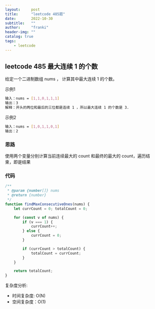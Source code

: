 ```yaml
---
layout:     post
title:      "leetcode 485题"
date:       2022-10-30
subtitle:   ""
author:     "franki"
header-img: ""
catalog: true
tags:
    - leetcode
---
```


## leetcode 485 最大连续 1 的个数

给定一个二进制数组 nums ， 计算其中最大连续 1 的个数。

示例1

```bash
输入：nums = [1,1,0,1,1,1]
输出：3
解释：开头的两位和最后的三位都是连续 1 ，所以最大连续 1 的个数是 3.
```

示例2

```bash
输入：nums = [1,0,1,1,0,1]
输出：2
```

### 思路

使用两个变量分别计算当前连续最大的 count 和最终的最大的 count，遍历结束，即是结果

### 代码

```js
/**
 * @param {number[]} nums
 * @return {number}
 */
function findMaxConsecutiveOnes(nums) {
    let currCount = 0; totalCount = 0;

    for (const v of nums) {
        if (v === 1) {
            currCount++;
        } else {
            currCount = 0;
        }

        if (currCount > totalCount) {
            totalCount = currCount;
        }
    }

    return totalCount;
}
```

复杂度分析:

- 时间复杂度: O(N)
- 空间复杂度：O(1)
